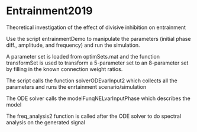 # Entrainment2019

Theoretical investigation of the effect of divisive inhibition on entrainment




Use the script entrainmentDemo to manipulate the parameters (initial phase diff., amplitude, and frequency) and run the simulation.

A parameter set is loaded from optimSets.mat and the function transformSet is used to transform a 5-parameter set to an 8-parameter set by filling in the known connection weight ratios.

The script calls the function solverODEvarInput2 which collects all the parameters and runs the enrtainment scenario/simulation

The ODE solver calls the modelFunqNELvarInputPhase which describes the model

The freq_analysis2 function is called after the ODE solver to do spectral analysis on the generated signal
